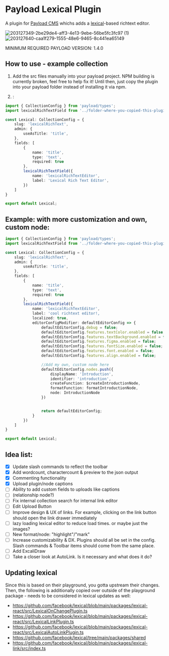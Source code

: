 # Payload Lexical Plugin

A plugin for [Payload CMS](https://github.com/payloadcms/payload) whichs adds a [lexical](https://lexical.dev/)-based richtext editor.

![203127349-2be29de4-aff3-4e13-9ebe-56be5fc3fc97 (1)](https://user-images.githubusercontent.com/70709113/204068103-a09f39e1-14e4-45fc-868a-68558380b74e.png)
![203127640-caa1f279-1555-48e6-9465-8c441ea65149](https://user-images.githubusercontent.com/70709113/204068104-8dcf337a-b18e-47b8-8ba3-3e777a1f834c.png)


MINIMUM REQUIRED PAYLOAD VERSION: 1.4.0

## How to use - example collection

1. Add the src files manually into your payload project. NPM building is currently broken, feel free to help fix it! Until then, just copy the plugin into your payload folder instead of installing it via npm.

2. :
```ts
import { CollectionConfig } from 'payload/types';
import lexicalRichTextField from '../folder-where-you-copied-this-plugin-in/fields/lexicalRichTextField'

const Lexical: CollectionConfig = {
    slug: 'lexicalRichText',
    admin: {
        useAsTitle: 'title',
    },
    fields: [
        {
            name: 'title',
            type: 'text',
            required: true
        },
        lexicalRichTextField({
            name: 'lexicalRichTextEditor',
            label: 'Lexical Rich Text Editor',
        })
    ]
}

export default Lexical;

```

## Example: with more customization and own, custom node:
```ts
import { CollectionConfig } from 'payload/types';
import lexicalRichTextField from '../folder-where-you-copied-this-plugin-in/fields/lexicalRichTextField'

const Lexical: CollectionConfig = {
    slug: 'lexicalRichText',
    admin: {
        useAsTitle: 'title',
    },
    fields: [
        {
            name: 'title',
            type: 'text',
            required: true
        },
        lexicalRichTextField({
            name: 'lexicalRichTextEditor',
            label: 'cool richtext editor!,
            localized: true,
            editorConfigModifier: defaultEditorConfig => {
                defaultEditorConfig.debug = false;
                defaultEditorConfig.features.textColor.enabled = false;
                defaultEditorConfig.features.textBackground.enabled = false;
                defaultEditorConfig.features.figma.enabled = false;
                defaultEditorConfig.features.fontSize.enabled = false;
                defaultEditorConfig.features.font.enabled = false;
                defaultEditorConfig.features.align.enabled = false;

                //Add my own, custom node here
                defaultEditorConfig.nodes.push({
                    displayName: 'Introduction',
                    identifier: 'introduction',
                    createFunction: $createIntroductionNode,
                    formatFunction: formatIntroductionNode,
                    node: IntroductionNode
                })


                return defaultEditorConfig;
            }
        })
    ]
}

export default Lexical;

```

## Idea list:

- [x] Update slash commands to reflect the toolbar
- [x] Add wordcount, charactercount & preview to the json output
- [x] Commenting functionality
- [x] Upload plugin/node captions
- [ ] Ability to add custom fields to uploads like captions
- [ ] (relationship node?)
- [ ] Fix internal collection search for internal link editor
- [ ] Edit Upload Button
- [ ] Improve design & UX of links. For example, clicking on the link button should open the link drawer immediately
- [ ] lazy loading lexical editor to reduce load times. or maybe just the images?
- [ ] New format/node: "highlight"/"mark"
- [ ] Increase customizability & DX. Plugins should all be set in the config. Slash commands & Toolbar items should come from the same place.
- [ ] Add ExcaliDraw
- [ ] Take a closer look at AutoLink. Is it necessary and what does it do?

## Updating lexical

Since this is based on their playground, you gotta upstream their changes. Then, the following is additionally copied over outside of the playground package - needs to be considered in lexical updates as well:

- https://github.com/facebook/lexical/blob/main/packages/lexical-react/src/LexicalOnChangePlugin.ts
- https://github.com/facebook/lexical/blob/main/packages/lexical-react/src/LexicalLinkPlugin.ts
- https://github.com/facebook/lexical/blob/main/packages/lexical-react/src/LexicalAutoLinkPlugin.ts
- https://github.com/facebook/lexical/tree/main/packages/shared
- https://github.com/facebook/lexical/blob/main/packages/lexical-link/src/index.ts
